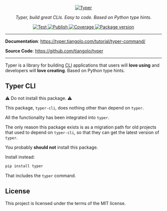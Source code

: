 <p align="center">
  <a href="https://typer.tiangolo.com"><img src="https://typer.tiangolo.com/img/logo-margin/logo-margin-vector.svg" alt="Typer"></a>
</p>
<p align="center">
    <em>Typer, build great CLIs. Easy to code. Based on Python type hints.</em>
</p>
<p align="center">
<a href="https://github.com/tiangolo/typer/actions?query=workflow%3ATest" target="_blank">
    <img src="https://github.com/tiangolo/typer/workflows/Test/badge.svg" alt="Test">
</a>
<a href="https://github.com/tiangolo/typer/actions?query=workflow%3APublish" target="_blank">
    <img src="https://github.com/tiangolo/typer/workflows/Publish/badge.svg" alt="Publish">
</a>
<a href="https://coverage-badge.samuelcolvin.workers.dev/redirect/tiangolo/typer" target="_blank">
    <img src="https://coverage-badge.samuelcolvin.workers.dev/tiangolo/typer.svg" alt="Coverage">
<a href="https://pypi.org/project/typer" target="_blank">
    <img src="https://img.shields.io/pypi/v/typer?color=%2334D058&label=pypi%20package" alt="Package version">
</a>
</p>

---

**Documentation**: <a href="https://typer.tiangolo.com" target="_blank">https://typer.tiangolo.com/tutorial/typer-command/</a>

**Source Code**: <a href="https://github.com/tiangolo/typer" target="_blank">https://github.com/tiangolo/typer</a>

---

Typer is a library for building <abbr title="command line interface, programs executed from a terminal">CLI</abbr> applications that users will **love using** and developers will **love creating**. Based on Python type hints.

## Typer CLI

⚠️ Do not install this package. ⚠️

This package, `typer-cli`, does nothing other than depend on `typer`.

All the functionality has been integrated into `typer`.

The only reason this package exists is as a migration path for old projects that used to depend on `typer-cli`, so that they can get the latest version of `typer`.

You probably **should not** install this package.

Install instead:

```bash
pip install typer
```

That includes the `typer` command.

## License

This project is licensed under the terms of the MIT license.
